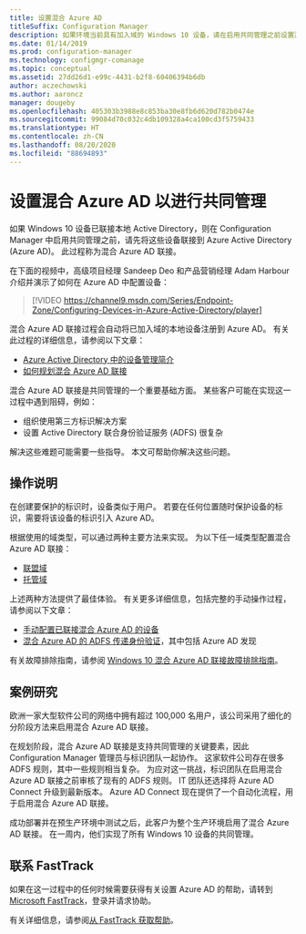 ```yaml
---
title: 设置混合 Azure AD
titleSuffix: Configuration Manager
description: 如果环境当前具有加入域的 Windows 10 设备，请在启用共同管理之前设置混合 Azure AD
ms.date: 01/14/2019
ms.prod: configuration-manager
ms.technology: configmgr-comanage
ms.topic: conceptual
ms.assetid: 27dd26d1-e99c-4431-b2f8-60406394b6db
author: aczechowski
ms.author: aaroncz
manager: dougeby
ms.openlocfilehash: 405303b3988e8c853ba30e8fb6d620d782b0474e
ms.sourcegitcommit: 99084d70c032c4db109328a4ca100cd3f5759433
ms.translationtype: HT
ms.contentlocale: zh-CN
ms.lasthandoff: 08/20/2020
ms.locfileid: "88694893"
---
```

# <a name="set-up-hybrid-azure-ad-for-co-management"></a>设置混合 Azure AD 以进行共同管理

如果 Windows 10 设备已联接本地 Active Directory，则在 Configuration Manager 中启用共同管理之前，请先将这些设备联接到 Azure Active Directory (Azure AD)。 此过程称为混合 Azure AD 联接。 

在下面的视频中，高级项目经理 Sandeep Deo 和产品营销经理 Adam Harbour 介绍并演示了如何在 Azure AD 中配置设备：

> [!VIDEO https://channel9.msdn.com/Series/Endpoint-Zone/Configuring-Devices-in-Azure-Active-Directory/player]

混合 Azure AD 联接过程会自动将已加入域的本地设备注册到 Azure AD。 有关此过程的详细信息，请参阅以下文章：
- [Azure Active Directory 中的设备管理简介](/azure/active-directory/device-management-introduction) 
- [如何规划混合 Azure AD 联接](/azure/active-directory/devices/hybrid-azuread-join-plan)

混合 Azure AD 联接是共同管理的一个重要基础方面。 某些客户可能在实现这一过程中遇到阻碍，例如：
- 组织使用第三方标识解决方案 
- 设置 Active Directory 联合身份验证服务 (ADFS) 很复杂

解决这些难题可能需要一些指导。 本文可帮助你解决这些问题。


## <a name="how-to-do-it"></a>操作说明

在创建要保护的标识时，设备类似于用户。 若要在任何位置随时保护设备的标识，需要将该设备的标识引入 Azure AD。

根据使用的域类型，可以通过两种主要方法来实现。 为以下任一域类型配置混合 Azure AD 联接：  
- [联盟域](/azure/active-directory/devices/hybrid-azuread-join-federated-domains)  
- [托管域](/azure/active-directory/devices/hybrid-azuread-join-managed-domains)  

上述两种方法提供了最佳体验。 有关更多详细信息，包括完整的手动操作过程，请参阅以下文章：
- [手动配置已联接混合 Azure AD 的设备](/azure/active-directory/device-management-hybrid-azuread-joined-devices-setup)  
- [混合 Azure AD 的 ADFS 传递身份验证](/windows-server/identity/ad-fs/ad-fs-overview)，其中包括 Azure AD 发现  

有关故障排除指南，请参阅 [Windows 10 混合 Azure AD 联接故障排除指南](/azure/active-directory/devices/troubleshoot-hybrid-join-windows-current)。



## <a name="case-study"></a>案例研究

欧洲一家大型软件公司的网络中拥有超过 100,000 名用户，该公司采用了细化的分阶段方法来启用混合 Azure AD 联接。

在规划阶段，混合 Azure AD 联接是支持共同管理的关键要素，因此 Configuration Manager 管理员与标识团队一起协作。 这家软件公司存在很多 ADFS 规则，其中一些规则相当复杂。 为应对这一挑战，标识团队在启用混合 Azure AD 联接之前审核了现有的 ADFS 规则。 IT 团队还选择将 Azure AD Connect 升级到最新版本。 Azure AD Connect 现在提供了一个自动化流程，用于启用混合 Azure AD 联接。

成功部署并在预生产环境中测试之后，此客户为整个生产环境启用了混合 Azure AD 联接。 在一周内，他们实现了所有 Windows 10 设备的共同管理。



## <a name="contact-fasttrack"></a>联系 FastTrack

如果在这一过程中的任何时候需要获得有关设置 Azure AD 的帮助，请转到 [Microsoft FastTrack](https://Microsoft.com/FastTrack/)，登录并请求协助。 

有关详细信息，请参阅[从 FastTrack 获取帮助](quickstart-fasttrack.md)。